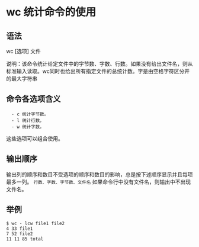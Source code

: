 # wc 统计命令的使用

## 语法
wc [选项] 文件

说明：该命令统计给定文件中的字节数、字数、行数。如果没有给出文件名，则从标准输入读取。wc同时也给出所有指定文件的总统计数。字是由空格字符区分开的最大字符串

## 命令各选项含义
```
  - c 统计字节数。
  - l 统计行数。
  - w 统计字数。
```
这些选项可以组合使用。

## 输出顺序
输出列的顺序和数目不受选项的顺序和数目的影响，总是按下述顺序显示并且每项最多一列。
`行数、字数、字节数、文件名`
如果命令行中没有文件名，则输出中不出现文件名。

## 举例
```
$ wc - lcw file1 file2
4 33 file1
7 52 file2
11 11 85 total
```